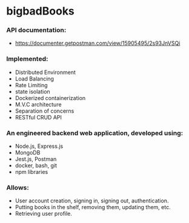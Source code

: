 # bigbadBooks
### API documentation:
- https://documenter.getpostman.com/view/15905495/2s93JnVSQi
### Implemented:
- Distributed Environment
- Load Balancing
- Rate Limiting
- state isolation
- Dockerized containerization
- M.V.C architecture
- Separation of concerns
- RESTful CRUD API
### An engineered backend web application, developed using:
- Node.js, Express.js
- MongoDB
- Jest.js, Postman
- docker, bash, git
- npm libraries
### Allows:
* User account creation, signing in, signing out, authentication.
* Putting books in the shelf, removing them, updating them, etc.
* Retrieving user profile.
